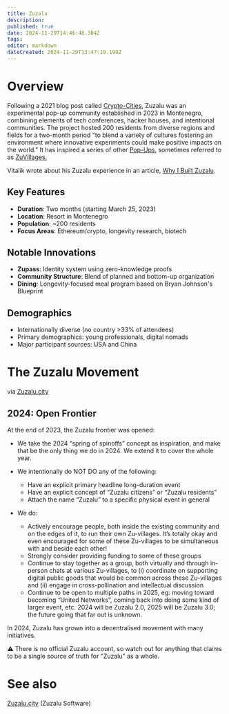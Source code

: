 ```yaml
---
title: Zuzalu
description: 
published: true
date: 2024-11-29T14:46:48.304Z
tags: 
editor: markdown
dateCreated: 2024-11-29T13:47:19.199Z
---
```


# Overview
Following a 2021 blog post called [Crypto-Cities](/Network-Societies/Crypto-Cities-VB), Zuzalu was an experimental pop-up community established in 2023 in Montenegro, combining elements of tech conferences, hacker houses, and intentional communities. The project hosted 200 residents from diverse regions and fields for a two-month period "to blend a variety of cultures fostering an environment where innovative experiments could make positive impacts on the world." It has inspired a series of other [Pop-Ups](/Network-Societies/Pop-Ups), sometimes referred to as [ZuVillages.](/Network-Societies/Pop-ups/ZuVillage)

Vitalik wrote about his Zuzalu experience in an article, [Why I Built Zuzalu](/Network-Societies/Pop-Ups/Zuzalu/Why-VB).


## Key Features
- **Duration**: Two months (starting March 25, 2023)
- **Location**: Resort in Montenegro
- **Population**: ~200 residents
- **Focus Areas**: Ethereum/crypto, longevity research, biotech

## Notable Innovations
- **Zupass**: Identity system using zero-knowledge proofs
- **Community Structure**: Blend of planned and bottom-up organization
- **Dining**: Longevity-focused meal program based on Bryan Johnson's Blueprint

## Demographics
- Internationally diverse (no country >33% of attendees)
- Primary demographics: young professionals, digital nomads
- Major participant sources: USA and China



# The Zuzalu Movement 
via [Zuzalu.city](https://zuzalu.gitbook.io/zuzalu-beta-docs/welcome/what-is-zuzalu#id-2023-first-zuzalu)

## 2024: Open Frontier

At the end of 2023, the Zuzalu frontier was opened:

* We take the 2024 “spring of spinoffs” concept as inspiration, and make that be the only thing we do in 2024. We extend it to cover the whole year.
* We intentionally do NOT DO any of the following:
    * Have an explicit primary headline long-duration event
    * Have an explicit concept of “Zuzalu citizens” or “Zuzalu residents”
    * Attach the name “Zuzalu” to a specific physical event in general
    
 * We do:
     * Actively encourage people, both inside the existing community and on the edges of it, to run their own Zu-villages. It’s totally okay and even encouraged for some of these Zu-villages to be simultaneous with and beside each other!
     * Strongly consider providing funding to some of these groups
     * Continue to stay together as a group, both virtually and through in-person chats at various Zu-villages, to (i) coordinate on supporting digital public goods that would be common across these Zu-villages and (ii) engage in cross-pollination and intellectual discussion
     * Continue to be open to multiple paths in 2025, eg: moving toward becoming “United Networks”, coming back into doing some kind of larger event, etc. 2024 will be Zuzalu 2.0, 2025 will be Zuzalu 3.0; the future going that far out is unknown.
     
In 2024, Zuzalu has grown into a decentralised movement with many initiatives. 

⚠️ There is no official Zuzalu account, so watch out for anything that claims to be a single source of truth for "Zuzalu" as a whole. 

# See also
[Zuzalu.city](/Technology/Software/Zuzalu-City) (Zuzalu Software)